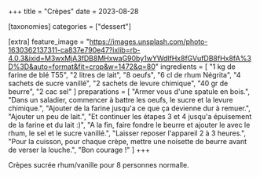 +++
title = "Crèpes"
date = 2023-08-28

[taxonomies]
categories = ["dessert"]

[extra]
feature_image = "https://images.unsplash.com/photo-1630362137311-ca837e790e47?ixlib=rb-4.0.3&ixid=M3wxMjA3fDB8MHxwaG90by1wYWdlfHx8fGVufDB8fHx8fA%3D%3D&auto=format&fit=crop&w=1472&q=80"
ingredients = [
  "1 kg de farine de blé T55",
  "2 litres de lait",
  "8 oeufs",
  "6 cl de rhum Négrita",
  "4 sachets de sucre vanillé",
  "2 sachets de levure chimique",
  "40 gr de beurre",
  "2 cac sel"
]
preparations = [
  "Armer vous d'une spatule en bois.",
  "Dans un saladier, commencer à battre les oeufs, le sucre et la levure chimique.",
  "Ajouter de la farine jusqu'a ce que ça devienne dur à remuer.",
  "Ajouter un peu de lait.",
  "Et continuer les étapes 3 et 4 jusqu'a épuisement de la farine et du lait :)",
  "A la fin, faire fondre le beurre et ajouter le avec le rhum, le sel et le sucre vanillé.",
  "Laisser reposer l'appareil 2 à 3 heures.",
  "Pour la cuisson, pour chaque crèpe, mettre une noisette de beurre avant de verser la louche.",
  "Bon courage !"
]
+++

Crèpes sucrée rhum/vanille pour 8 personnes normalle.

